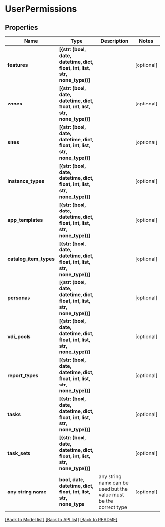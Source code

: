 # UserPermissions


## Properties
Name | Type | Description | Notes
------------ | ------------- | ------------- | -------------
**features** | **[{str: (bool, date, datetime, dict, float, int, list, str, none_type)}]** |  | [optional] 
**zones** | **[{str: (bool, date, datetime, dict, float, int, list, str, none_type)}]** |  | [optional] 
**sites** | **[{str: (bool, date, datetime, dict, float, int, list, str, none_type)}]** |  | [optional] 
**instance_types** | **[{str: (bool, date, datetime, dict, float, int, list, str, none_type)}]** |  | [optional] 
**app_templates** | **[{str: (bool, date, datetime, dict, float, int, list, str, none_type)}]** |  | [optional] 
**catalog_item_types** | **[{str: (bool, date, datetime, dict, float, int, list, str, none_type)}]** |  | [optional] 
**personas** | **[{str: (bool, date, datetime, dict, float, int, list, str, none_type)}]** |  | [optional] 
**vdi_pools** | **[{str: (bool, date, datetime, dict, float, int, list, str, none_type)}]** |  | [optional] 
**report_types** | **[{str: (bool, date, datetime, dict, float, int, list, str, none_type)}]** |  | [optional] 
**tasks** | **[{str: (bool, date, datetime, dict, float, int, list, str, none_type)}]** |  | [optional] 
**task_sets** | **[{str: (bool, date, datetime, dict, float, int, list, str, none_type)}]** |  | [optional] 
**any string name** | **bool, date, datetime, dict, float, int, list, str, none_type** | any string name can be used but the value must be the correct type | [optional]

[[Back to Model list]](../README.md#documentation-for-models) [[Back to API list]](../README.md#documentation-for-api-endpoints) [[Back to README]](../README.md)


